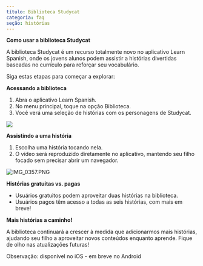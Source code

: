 ```yaml
---
título: Biblioteca Studycat
categoria: faq
seção: histórias
---
```

**Como usar a biblioteca Studycat**

A biblioteca Studycat é um recurso totalmente novo no aplicativo Learn Spanish, onde os jovens alunos podem assistir a histórias divertidas baseadas no currículo para reforçar seu vocabulário.

Siga estas etapas para começar a explorar:

**Acessando a biblioteca**

1. Abra o aplicativo Learn Spanish.
2. No menu principal, toque na opção Biblioteca.
3. Você verá uma seleção de histórias com os personagens de Studycat.

![](https://help.Studycat.com/hc/article_attachments/38812096342041)

**Assistindo a uma história**

1. Escolha uma história tocando nela.
2. O vídeo será reproduzido diretamente no aplicativo, mantendo seu filho focado sem precisar abrir um navegador.

![IMG_0357.PNG](https://help.Studycat.com/hc/article_attachments/38812096344217)

**Histórias gratuitas vs. pagas**

* Usuários gratuitos podem aproveitar duas histórias na biblioteca.
* Usuários pagos têm acesso a todas as seis histórias, com mais em breve!

**Mais histórias a caminho!**

A biblioteca continuará a crescer à medida que adicionarmos mais histórias, ajudando seu filho a aproveitar novos conteúdos enquanto aprende. 
Fique de olho nas atualizações futuras! 

Observação: disponível no iOS \- em breve no Android